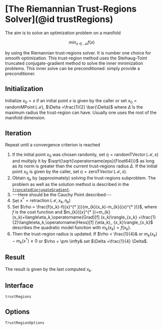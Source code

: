 # [The Riemannian Trust-Regions Solver](@id trustRegions)

The aim is to solve an optimization problem on a manifold

```math
min_{x \in \mathcal{M}} f(x)
```

by using the Riemannian trust-regions solver. It is number one choice for smooth
optimization. This trust-region method uses the Steihaug-Toint truncated
conjugate-gradient method to solve the inner minimization problems. This inner
solve can be preconditioned: simply provide a preconditioner.

## Initialization

Initialize $x_0 = x$ if an initial point $x$ is given by the caller or set
$x_0 = \operatorname{randomMPoint}(\mathcal{M})$, $\Delta =\frac{1}{2} \bar{\Delta}$
where $\bar{\Delta}$ is the maximum radius the trust-region can have. Usually
one uses the root of the manifold dimension.

## Iteration

Repeat until a convergence criterion is reached

1. If the initial point $x_0$ was chosen randomly, set
    $\eta = \operatorname{randomTVector}(\mathcal{M}, x)$ and multiply it by
    $\sqrt{\sqrt{\operatorname{eps}(Float64)}}$ as long as its norm is greater than
    the current trust-regions radius $\Delta$. If the initial point $x_0$ is given
    by the caller, set $\eta = \operatorname{zeroTVector}(\mathcal{M}, x)$.
2. Obtain $\eta_k$ by (approximately) solving the trust-regions subproblem.
    The problem as well as the solution method is described in the
    [`truncatedConjugateGradient`](@ref).
3. ---Here should be the Cauchy Point described---
4. Set ${x}^{* } = \operatorname{retraction}(\mathcal{M}, x_k, \eta_k)$
5. Set $\rho = \frac{f(x_k)-f({x}^{* })}{m_{k}(x_k)-m_{k}({x}^{* })}$, where $f$
    is the cost function and
    $m_{k}({x}^{* })=m_{k}(x_k)+\langle\eta_k,\operatorname{Grad}[f] (x_k)\rangle_{x_k}
    +\frac{1}{2}\langle\eta_k,\operatorname{Hess}[f] (\eta_k)_ {x_k}\rangle_{x_k}$
    describes the quadratic model function with $m_{k}(x_k) = f(x_k)$.
6. Then the trust-region radius is updated. If $\rho < \frac{1}{4}& or
    $m_{k}(x_k)-m_{k}({x}^{* }) \geq 0$ or $\rho = \pm \infty& set
    $\Delta =\frac{1}{4} \Delta$.

## Result

The result is given by the last computed $x_k$.

## Interface

```@docs
trustRegions
```

## Options

```@docs
TrustRegionOptions
```

